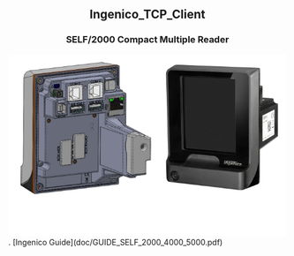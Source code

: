 
## <div align="center">Ingenico_TCP_Client</div>

### <div align="center">SELF/2000 Compact Multiple Reader</div>
<div style="text-align:center"><img src="doc/I3.png" /></div>.
[Ingenico Guide](doc/GUIDE_SELF_2000_4000_5000.pdf)<br>
